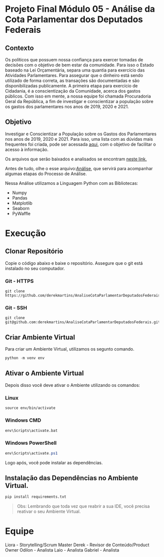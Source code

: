 # Projeto Final Módulo 05 - Análise da Cota Parlamentar dos Deputados Federais

## Contexto

Os políticos que possuem nossa confiança para exercer tomadas de decisões com o objetivo de bem estar da comunidade.
Para isso o Estado baseado na Lei Orçamentária, separa uma quantia para exercício das Atividades Parlamentares.
Para assegurar que o dinheiro está sendo utilizado de forma correta, as transações são documentadas e são disponibilizadas publicamente.
A primeira etapa para exercício de Cidadania, é a conscientização da Comunidade, acerca dos gastos públicos.
Com isso em mente, a nossa equipe foi chamada Procuradoria Geral da República, a fim de investigar e conscientizar a população sobre os gastos dos parlamentares nos anos de 2019, 2020 e 2021.


## Objetivo

Investigar e Conscientizar a População sobre os Gastos dos Parlamentares nos anos de 2019, 2020 e 2021. Para isso, uma lista com as dúvidas mais frequentes foi criada, pode ser acessada [aqui](https://github.com/derekmartins/AnaliseCotaParlamentarDeputadosFederais/blob/main/Análise%20Final.ipynb), com o objetivo de facilitar o acesso à informação.

Os arquivos que serão baixados e analisados se encontram [neste link.](https://drive.google.com/drive/u/0/folders/1H_uQc8UTzA1is3jjZjmrFRIabiOUHoIi)

Antes de tudo, olhe o esse arquivo:[Análise](/Análise.md), que servirá para acompanhar algumas etapas do Processo de Análise.

Nessa Análise utilizamos a Linguagem Python com as Bibliotecas:

- Numpy
- Pandas
- Matplotlib
- Seaborn
- PyWaffle


# Execução

## Clonar Repositório

Copie o código abaixo e baixe o repositório. Assegure que o git está instalado no seu computador.

### Git - HTTPS

``` shell
git clone https://github.com/derekmartins/AnaliseCotaParlamentarDeputadosFederais
```

### Git - SSH

```
git clone git@github.com:derekmartins/AnaliseCotaParlamentarDeputadosFederais.git
```

## Criar Ambiente Virtual

Para criar um Ambiente Virtual, utilizamos os segunto comando.
``` python
python -m venv env
```

## Ativar o Ambiente Virtual

Depois disso você deve ativar o Ambiente utilizando os comandos:

### Linux

``` shell
source env/bin/activate
```

### Windows CMD
``` cmd
env\Scripts\activate.bat
```

### Windows PowerShell
``` PowerShell
env\Scripts\activate.ps1
```

Logo após, você pode instalar as dependências.

## Instalação das Dependências no Ambiente Virtual.

``` python
pip install requirements.txt
```

> Obs: Lembrando que toda vez que reabrir a sua IDE, você precisa reativar o seu Ambiente Virtual.

# Equipe

Liora - Storytelling/Scrum Master
Derek - Revisor de Conteúdo/Product Owner
Odilon - Analista
Laio - Analista
Gabriel - Analista